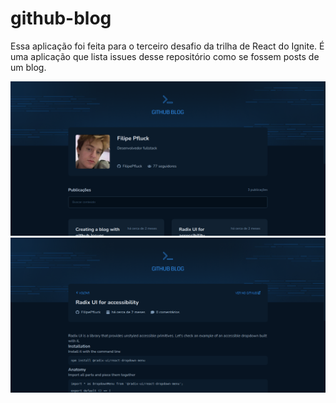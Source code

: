 # github-blog

Essa aplicação foi feita para o terceiro desafio da trilha de React do Ignite. É uma aplicação que lista issues desse repositório como se fossem posts de um blog.

![](https://github.com/FilipePfluck/github-blog/blob/main/images/github-blog-1.png)
![](https://github.com/FilipePfluck/github-blog/blob/main/images/github-blog-2.png)
